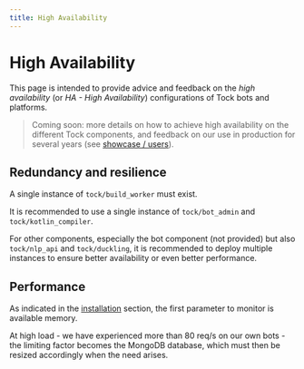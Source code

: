 ```yaml
---
title: High Availability
---
```

[//]: # (Traduit avec Google Translate et Reverso)
# High Availability

This page is intended to provide advice and feedback on the
_high availability_ (or _HA - High Availability_) configurations of Tock bots and platforms.

> Coming soon: more details on how to achieve high availability on the different
>Tock components, and feedback on our use in production for several years
>(see [showcase / users](../about/showcase.md)).

## Redundancy and resilience

A single instance of `tock/build_worker` must exist.

It is recommended to use a single instance of `tock/bot_admin` and `tock/kotlin_compiler`.

For other components, especially the bot component (not provided) but also `tock/nlp_api` and
`tock/duckling`, it is recommended to deploy multiple instances to ensure better availability
or even better performance.

## Performance

As indicated in the [installation](../admin/installation.md) section, the first parameter to monitor is
available memory.

At high load - we have experienced more than 80 req/s on our own bots -
the limiting factor becomes the MongoDB database, which must then be resized accordingly
when the need arises.